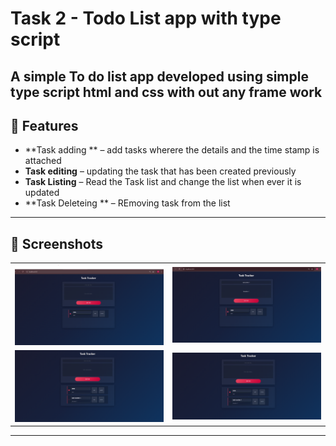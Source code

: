 # Task 2 - Todo List app with type script 

A simple To do list app developed using simple type script html and css with out any frame work 
---

## 🚀 Features

- **Task adding ** – add tasks wherere the details and the time stamp is attached 
- **Task editing** – updating the task that has been created previously 
- **Task Listing** – Read the Task list and change the list  when ever it is updated
- **Task Deleteing ** –  REmoving task from the list 

---

## 📸 Screenshots

<table>
  <tr>
    <td><img src="./image1.png" alt="Job Card" width="300"/></td>
    <td><img src="./image2.png" alt="Job List" width="300"/></td>
  </tr>
  
  <tr>
    <td><img src="./image3.png" alt="Job Card" width="300"/></td>
    <td><img src="./image4.png" alt="Job List" width="300"/></td>
  </tr>
</table>

---

